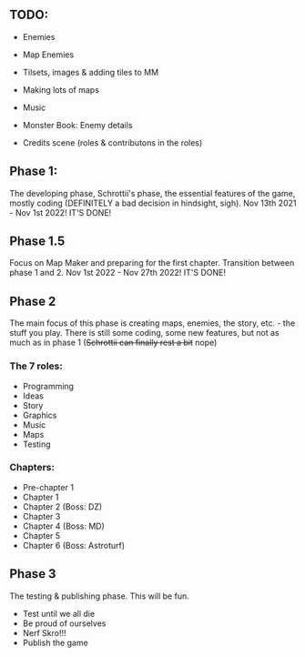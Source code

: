 ﻿## TODO:
- Enemies
- Map Enemies
- Tilsets, images & adding tiles to MM
- Making lots of maps
- Music

- Monster Book: Enemy details
- Credits scene (roles & contributons in the roles)

## Phase 1:
The developing phase, Schrottii's phase, the essential features of the game, mostly coding (DEFINITELY a bad decision in hindsight, sigh).
Nov 13th 2021 - Nov 1st 2022!
IT'S DONE!

## Phase 1.5
Focus on Map Maker and preparing for the first chapter. Transition between phase 1 and 2.
Nov 1st 2022 - Nov 27th 2022!
IT'S DONE!

## Phase 2
The main focus of this phase is creating maps, enemies, the story, etc. - the stuff you play.
There is still some coding, some new features, but not as much as in phase 1 (~~Schrottii can finally rest a bit~~ nope)

### The 7 roles:
- Programming
- Ideas
- Story
- Graphics
- Music
- Maps
- Testing

### Chapters:
- Pre-chapter 1
- Chapter 1
- Chapter 2 (Boss: DZ)
- Chapter 3
- Chapter 4 (Boss: MD)
- Chapter 5
- Chapter 6 (Boss: Astroturf)

## Phase 3
The testing & publishing phase. This will be fun.

- Test until we all die
- Be proud of ourselves
- Nerf Skro!!!
- Publish the game